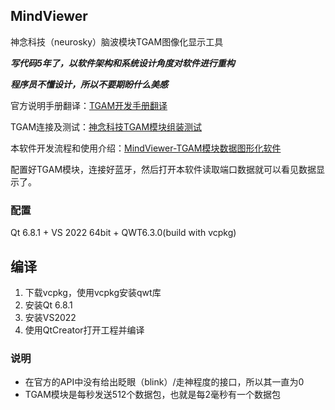 ## MindViewer

神念科技（neurosky）脑波模块TGAM图像化显示工具

***写代码5年了，以软件架构和系统设计角度对软件进行重构***

***程序员不懂设计，所以不要期盼什么美感***

官方说明手册翻译：<a href="https://blog.jackeylea.com/tgam/translation-of-tgam-development-doc" target="_blank">TGAM开发手册翻译</a>

TGAM连接及测试：<a href="https://blog.jackeylea.com/tgam/setup-and-installation-of-tgam-module" target="_blank">神念科技TGAM模块组装测试</a>

本软件开发流程和使用介绍：<a href="https://blog.jackeylea.com/qt/mindviewer-tgam-module-graphic-application" target="_blank">MindViewer-TGAM模块数据图形化软件</a>

配置好TGAM模块，连接好蓝牙，然后打开本软件读取端口数据就可以看见数据显示了。

### 配置

Qt 6.8.1 + VS 2022 64bit + QWT6.3.0(build with vcpkg)

## 编译

1. 下载vcpkg，使用vcpkg安装qwt库
2. 安装Qt 6.8.1
3. 安装VS2022
4. 使用QtCreator打开工程并编译

### 说明

- 在官方的API中没有给出眨眼（blink）/走神程度的接口，所以其一直为0
- TGAM模块是每秒发送512个数据包，也就是每2毫秒有一个数据包